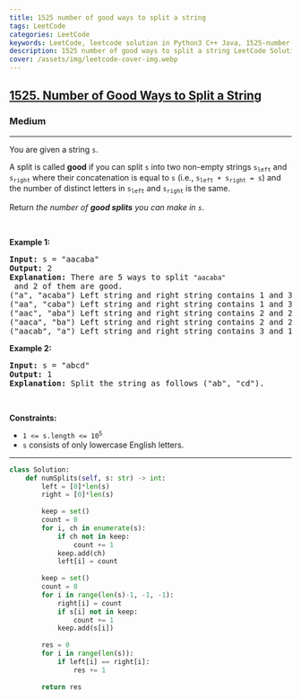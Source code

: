```yaml
---
title: 1525 number of good ways to split a string
tags: LeetCode
categories: LeetCode
keywords: LeetCode, leetcode solution in Python3 C++ Java, 1525-number-of-good-ways-to-split-a-string solution
description: 1525 number of good ways to split a string LeetCode Solution Explained
cover: /assets/img/leetcode-cover-img.webp
---
```





<h2><a href="https://leetcode.com/problems/number-of-good-ways-to-split-a-string/">1525. Number of Good Ways to Split a String</a></h2><h3>Medium</h3><hr><div><p>You are given a string <code>s</code>.</p>

<p>A split is called <strong>good</strong> if you can split <code>s</code> into two non-empty strings <code>s<sub>left</sub></code> and <code>s<sub>right</sub></code> where their concatenation is equal to <code>s</code> (i.e., <code>s<sub>left</sub> + s<sub>right</sub> = s</code>) and the number of distinct letters in <code>s<sub>left</sub></code> and <code>s<sub>right</sub></code> is the same.</p>

<p>Return <em>the number of <strong>good splits</strong> you can make in <code>s</code></em>.</p>

<p>&nbsp;</p>
<p><strong>Example 1:</strong></p>

<pre><strong>Input:</strong> s = "aacaba"
<strong>Output:</strong> 2
<strong>Explanation:</strong> There are 5 ways to split <code>"aacaba"</code> and 2 of them are good. 
("a", "acaba") Left string and right string contains 1 and 3 different letters respectively.
("aa", "caba") Left string and right string contains 1 and 3 different letters respectively.
("aac", "aba") Left string and right string contains 2 and 2 different letters respectively (good split).
("aaca", "ba") Left string and right string contains 2 and 2 different letters respectively (good split).
("aacab", "a") Left string and right string contains 3 and 1 different letters respectively.
</pre>

<p><strong>Example 2:</strong></p>

<pre><strong>Input:</strong> s = "abcd"
<strong>Output:</strong> 1
<strong>Explanation:</strong> Split the string as follows ("ab", "cd").
</pre>

<p>&nbsp;</p>
<p><strong>Constraints:</strong></p>

<ul>
	<li><code>1 &lt;= s.length &lt;= 10<sup>5</sup></code></li>
	<li><code>s</code> consists of only lowercase English letters.</li>
</ul>
</div>

---




```python
class Solution:
    def numSplits(self, s: str) -> int:
        left = [0]*len(s)
        right = [0]*len(s)
        
        keep = set()
        count = 0
        for i, ch in enumerate(s):
            if ch not in keep:
                count += 1
            keep.add(ch)
            left[i] = count
        
        keep = set()
        count = 0
        for i in range(len(s)-1, -1, -1):
            right[i] = count
            if s[i] not in keep:
                count += 1
            keep.add(s[i])
            
        res = 0
        for i in range(len(s)):
            if left[i] == right[i]:
                res += 1
                
        return res
```

